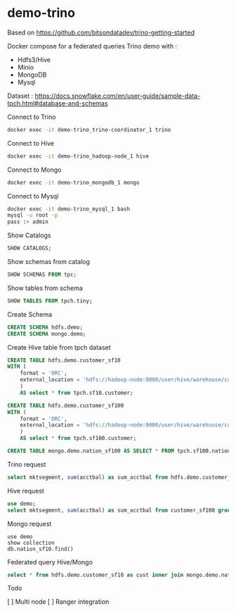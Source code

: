 # demo-trino

Based on https://github.com/bitsondatadev/trino-getting-started

Docker compose for a federated queries Trino demo with :

- Hdfs3/Hive
- Minio
- MongoDB
- Mysql

Dataset : https://docs.snowflake.com/en/user-guide/sample-data-tpch.html#database-and-schemas

Connect to Trino

```bash
docker exec -it demo-trino_trino-coordinator_1 trino
```

Connect to Hive

```bash
docker exec -it demo-trino_hadoop-node_1 hive
```

Connect to Mongo

```bash
docker exec -it demo-trino_mongodb_1 mongo
```

Connect to Mysql

```bash
docker exec -it demo-trino_mysql_1 bash
mysql -u root -p
pass :> admin
```

Show Catalogs

```SQL
SHOW CATALOGS;
```

Show schemas from catalog

```SQL
SHOW SCHEMAS FROM tpc;
```

Show tables from schema

```SQL
SHOW TABLES FROM tpch.tiny;
```

Create Schema

```SQL
CREATE SCHEMA hdfs.demo;
CREATE SCHEMA mongo.demo;
```

Create Hive table from tpch dataset

```SQL
CREATE TABLE hdfs.demo.customer_sf10
WITH (
    format = 'ORC',
    external_location = 'hdfs://hadoop-node:9000/user/hive/warehouse/customer_sf10'
    )
    AS select * from tpch.sf10.customer;

CREATE TABLE hdfs.demo.customer_sf100
WITH (
    format = 'ORC',
    external_location = 'hdfs://hadoop-node:9000/user/hive/warehouse/customer_sf100'
    )
    AS select * from tpch.sf100.customer;
```

```SQL
CREATE TABLE mongo.demo.nation_sf100 AS SELECT * FROM tpch.sf100.nation;
```

Trino request

```SQL
select mktsegment, sum(acctbal) as sum_acctbal from hdfs.demo.customer_sf100 group by mktsegment order by mktsegment;
```

Hive request

```SQL
use demo;
select mktsegment, sum(acctbal) as sum_acctbal from customer_sf100 group by mktsegment order by mktsegment;
```

Mongo request

```Mongo
use demo
show collection
db.nation_sf10.find()
```

Federated query Hive/Mongo

```SQL
select * from hdfs.demo.customer_sf10 as cust inner join mongo.demo.nation_sf10 as nation on cust.nationkey = nation.nationkey;
```

Todo

[ ] Multi node
[ ] Ranger integration

